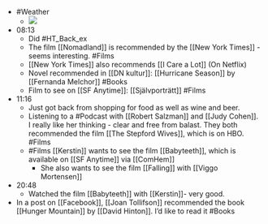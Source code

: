 - #Weather
    - ![](https://firebasestorage.googleapis.com/v0/b/firescript-577a2.appspot.com/o/imgs%2Fapp%2FDavidsroam%2FpXuCUWlnAH.png?alt=media&token=7bc3bca7-4df1-494d-a3bc-8d0ebf326604)
- 08:13
    - Did #HT_Back_ex
    - The film [[Nomadland]] is recommended by the [[New York Times]] - seems interesting. #Films
    - [[New York Times]] also recommends [[I Care a Lot]] (On Netflix)
    - Novel recommended in [[DN kultur]]: [[Hurricane Season]] by [[Fernanda Melchor]] #Books
    - Film to see on [[SF Anytime]]: [[Självporträtt]] #Films
- 11:16
    - Just got back from shopping for food as well as wine and beer.
    - Listening to a #Podcast with [[Robert Salzman]] and [[Judy Cohen]]. I really like her thinking - clear and free from balast. They both recommended the film [[The Stepford Wives]], which is on HBO. #Films
    -  #Films [[Kerstin]] wants to see the film [[Babyteeth]], which is available on [[SF Anytime]] via [[ComHem]]
        - She also wants to see the film [[Falling]] with [[Viggo Mortensen]]
- 20:48
    - Watched the film [[Babyteeth]] with [[Kerstin]]- very good.
- In a post on [[Facebook]], [[Joan Tollifson]] recommended the book [[Hunger Mountain]] by [[David Hinton]]. I’d like to read it #Books
